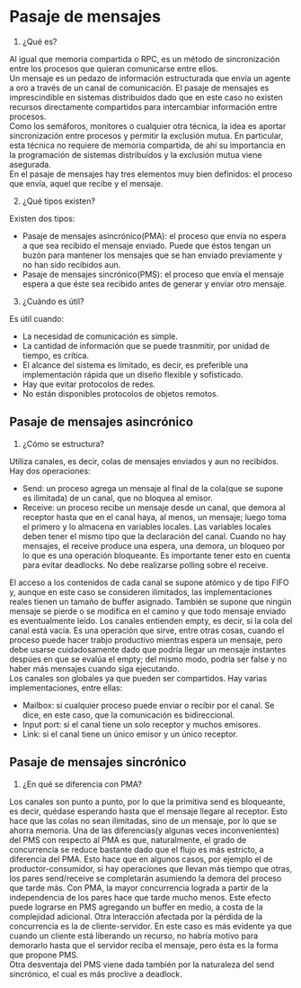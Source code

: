 # Pasaje de mensajes

1. ¿Qué es?

Al igual que memoria compartida o RPC, es un método de sincronización entre los procesos que quieran comunicarse entre ellos.  
Un mensaje es un pedazo de información estructurada que envía un agente a oro a través de un canal de comunicación. El pasaje de mensajes es imprescindible en sistemas distribuídos dado que en este caso no existen recursos directamente compartidos para intercambiar información entre procesos.  
Como los semáforos, monitores o cualquier otra técnica, la idea es aportar sincronización entre procesos y permitir la exclusión mutua. En particular, esta técnica no requiere de memoria compartida, de ahí su importancia en la programación de sistemas distribuídos y la exclusión mutua viene asegurada.  
En el pasaje de mensajes hay tres elementos muy bien definidos: el proceso que envía, aquel que recibe y el mensaje.  

2. ¿Qué tipos existen?

Existen dos tipos:

* Pasaje de mensajes asincrónico(PMA): el proceso que envía no espera a que sea recibido el mensaje enviado. Puede que éstos tengan un buzón para mantener los mensajes que se han enviado previamente y no han sido recibidos aun.
* Pasaje de mensajes sincrónico(PMS): el proceso que envía el mensaje espera a que éste sea recibido antes de generar y enviar otro mensaje.

3. ¿Cuándo es útil?

Es útil cuando:

* La necesidad de comunicación es simple.
* La cantidad de información que se puede trasnmitir, por unidad de tiempo, es crítica.
* El alcance del sistema es limitado, es decir, es preferible una implementación rápida que un diseño flexible y sofisticado.
* Hay que evitar protocolos de redes.
* No están disponibles protocolos de objetos remotos.

## Pasaje de mensajes asincrónico

1. ¿Cómo se estructura?

Utiliza canales, es decir, colas de mensajes enviados y aun no recibidos. Hay dos operaciones:
* Send: un proceso agrega un mensaje al final de la cola(que se supone es ilimitada) de un canal, que no bloquea al emisor.
* Receive: un proceso recibe un mensaje desde un canal, que demora al receptor hasta que en el canal haya, al menos, un mensaje; luego toma el primero y lo almacena en variables locales. Las variables locales deben tener el mismo tipo que la declaración del canal. Cuando no hay mensajes, el receive produce una espera, una demora, un bloqueo por lo que es una operación bloqueante. Es importante tener esto en cuenta para evitar deadlocks. No debe realizarse polling sobre el receive.  

El acceso a los contenidos de cada canal se supone atómico y de tipo FIFO y, aunque en este caso se consideren ilimitados, las implementaciones reales tienen un tamaño de buffer asignado. También se supone que ningún mensaje se pierde o se modifica en el camino y que todo mensaje enviado es eventualmente leído. Los canales entienden empty, es decir, si la cola del canal está vacía. Es una operación que sirve, entre otras cosas, cuando el proceso puede hacer trabjo productivo mientras espera un mensaje, pero debe usarse cuidadosamente dado que podría llegar un mensaje instantes despúes en que se evalúa el empty; del mismo modo, podría ser false y no haber más mensajes cuando siga ejecutando.  
Los canales son globales ya que pueden ser compartidos. Hay varias implementaciones, entre ellas:
* Mailbox: si cualquier proceso puede enviar o recibir por el canal. Se dice, en este caso, que la comunicación es bidireccional.
* Input port: si el canal tiene un solo receptor y muchos emisores. 
* Link: si el canal tiene un único emisor y un único receptor.

## Pasaje de mensajes sincrónico

1. ¿En qué se diferencia con PMA?

Los canales son punto a punto, por lo que la primitiva send es bloqueante, es decir, quédase esperando hasta que el mensaje llegare al receptor. Esto hace que las colas no sean ilimitadas, sino de un mensaje, por lo que se ahorra memoria.
Una de las diferencias(y algunas veces inconvenientes) del PMS con respecto al PMA es que, naturalmente, el grado de concurrencia se reduce bastante dado que el flujo es más estricto, a diferencia del PMA. Esto hace que en algunos casos, por ejemplo el de productor-consumidor, si hay operaciones que llevan más tiempo que otras, los pares send/receive se completarán asumiendo la demora del proceso que tarde más. Con PMA, la mayor concurrencia lograda a partir de la independencia de los pares hace que tarde mucho menos. Este efecto puede lograrse en PMS agregando un buffer en medio, a costa de la complejidad adicional.
Otra interacción afectada por la pérdida de la concurrencia es la de cliente-servidor. En este caso es más evidente ya que cuando un cliente está liberando un recurso, no habría motivo para demorarlo hasta que el servidor reciba el mensaje, pero ésta es la forma que propone PMS.  
Otra desventaja del PMS viene dada también por la naturaleza del send sincrónico, el cual es más proclive a deadlock.